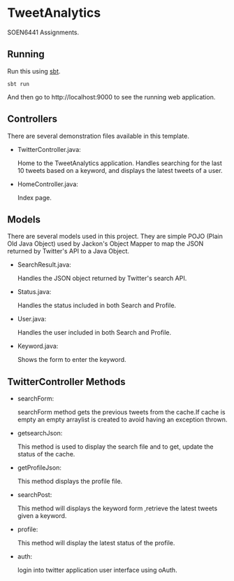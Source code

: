 # TweetAnalytics

SOEN6441 Assignments.

## Running

Run this using [sbt](http://www.scala-sbt.org/).  

```
sbt run
```

And then go to http://localhost:9000 to see the running web application.


## Controllers

There are several demonstration files available in this template.

- TwitterController.java:

  Home to the TweetAnalytics application. Handles searching for the last 10 tweets based on a keyword, 
  and displays the latest tweets of a user.

- HomeController.java:

  Index page.

  
## Models

There are several models used in this project. They are simple POJO (Plain Old Java Object) used by Jackon's Object Mapper to map the JSON returned by Twitter's API to a Java Object.

- SearchResult.java:

  Handles the JSON object returned by Twitter's search API.
  
- Status.java:

  Handles the status included in both Search and Profile.
  
- User.java:

  Handles the user included in both Search and Profile.
  
- Keyword.java:

  Shows the form to enter the keyword.
  
## TwitterController Methods

- searchForm:

  searchForm method gets the previous tweets from the cache.If cache is empty an 
  empty arraylist is created to avoid having an exception thrown.
  
- getsearchJson:

  This method is used to display the search file and to  get, update the status of the cache.
  
- getProfileJson:

  This method displays the profile file.
 
- searchPost:

  This method will displays the keyword form ,retrieve the latest tweets given a keyword. 
 
- profile:

  This method will display the latest status of the profile.
 
- auth:

  login into twitter application user interface using oAuth.
  

